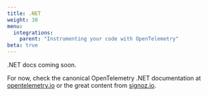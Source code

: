 ```yaml
---
title: .NET
weight: 38
menu:
  integrations:
    parent: "Instrumenting your code with OpenTelemetry"
beta: true
---
```


.NET docs coming soon.

For now, check the canonical OpenTelemetry .NET documentation at [opentelemetry.io](https://opentelemetry.io/docs/languages/net/getting-started/)
or the great content from [signoz.io](https://signoz.io/docs/instrumentation/dotnet/).

